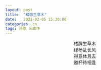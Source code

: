 ```yaml
---
layout: post
title:  "楼牌生草木"
date:   2021-02-05 15:30:00
categories: cn
tags: 诗歌 三歳作
---
```


<center>
楼牌生草木<br>
绿杨乱长风<br>
得意休且去<br>
邀杯待相逢<br>
</center>